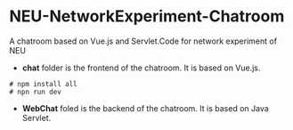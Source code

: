 # NEU-NetworkExperiment-Chatroom
A chatroom based on Vue.js and Servlet.Code for network experiment of NEU

- <b>chat</b> folder is the frontend of the chatroom. It is based on Vue.js.
``` 
# npm install all
# npn run dev
```
- <b>WebChat</b> foled is the backend of the chatroom. It is based on Java Servlet.